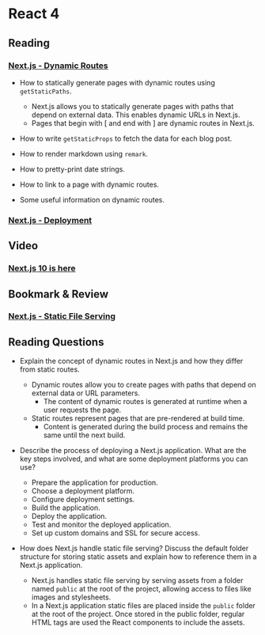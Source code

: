 # React 4

## Reading

### [Next.js - Dynamic Routes](https://nextjs.org/learn/basics/dynamic-routes)

- How to statically generate pages with dynamic routes using `getStaticPaths`.
  - Next.js allows you to statically generate pages with paths that depend on external data. This enables dynamic URLs in Next.js.
  - Pages that begin with [ and end with ] are dynamic routes in Next.js.

- How to write `getStaticProps` to fetch the data for each blog post.

- How to render markdown using `remark`.

- How to pretty-print date strings.

- How to link to a page with dynamic routes.

- Some useful information on dynamic routes.

### [Next.js - Deployment](https://nextjs.org/learn/basics/deploying-nextjs-app)

## Video

### [Next.js 10 is here](https://www.youtube.com/watch?v=JWCS5IdECVI)

## Bookmark & Review

### [Next.js - Static File Serving](https://nextjs.org/docs/basic-features/static-file-serving)

## Reading Questions

- Explain the concept of dynamic routes in Next.js and how they differ from static routes.
  - Dynamic routes allow you to create pages with paths that depend on external data or URL parameters.
    - The content of dynamic routes is generated at runtime when a user requests the page.
  - Static routes represent pages that are pre-rendered at build time.
    - Content is generated during the build process and remains the same until the next build.

- Describe the process of deploying a Next.js application. What are the key steps involved, and what are some deployment platforms you can use?
  - Prepare the application for production.
  - Choose a deployment platform.
  - Configure deployment settings.
  - Build the application.
  - Deploy the application.
  - Test and monitor the deployed application.
  - Set up custom domains and SSL for secure access.

- How does Next.js handle static file serving? Discuss the default folder structure for storing static assets and explain how to reference them in a Next.js application.
  - Next.js handles static file serving by serving assets from a folder named `public` at the root of the project, allowing access to files like images and stylesheets.
  - In a Next.js application static files are placed inside the `public` folder at the root of the project. Once stored in the public folder, regular HTML tags are used the React components to include the assets.
